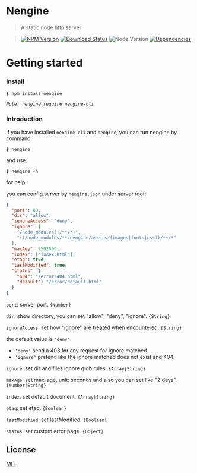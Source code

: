 Nengine
==========

>A static node http server

>[![NPM Version][npm-image]][npm-url]
>[![Download Status][download-image]][npm-url]
>![Node Version][node-image]
>[![Dependencies][david-image]][david-url]

Getting started
==========

### Install

```shell
$ npm install nengine
```

*`Note: nengine require nengine-cli`*

### Introduction

if you have installed `nengine-cli` and `nengine`, you can run nengine by command:

```shell
$ nengine
```

and use:

```shell
$ nengine -h
```

for help.

you can config server by `nengine.json` under server root:
```json
{
  "port": 80,
  "dir": "allow",
  "ignoreAccess": "deny",
  "ignore": [
    "/node_modules(|/**/*)",
    "!(/node_modules/**/nengine/assets/(images|fonts|css))/**/*"
  ],
  "maxAge": 2592000,
  "index": ["index.html"],
  "etag": true,
  "lastModified": true,
  "status": {
    "404": "/error/404.html",
    "default": "/error/default.html"
  }
}
```

`port`: server port. `{Number}`

`dir`: show directory, you can set "allow", "deny", "ignore". `{String}`

`ignoreAccess`: set how "ignore" are treated when encountered. `{String}`

  the default value is `'deny'`.

  - `'deny'` send a 403 for any request for ignore matched.
  - `'ignore'` pretend like the ignore matched does not exist and 404.

`ignore`: set dir and files ignore glob rules. `{Array|String}`

`maxAge`: set max-age, unit: seconds and also you can set like "2 days". `{Number|String}`

`index`: set default document. `{Array|String}`

`etag`: set etag. `{Boolean}`

`lastModified`: set lastModified. `{Boolean}`

`status`: set custom error page. `{Object}`

## License

[MIT](LICENSE)

[david-image]: http://img.shields.io/david/nuintun/nengine.svg?style=flat-square
[david-url]: https://david-dm.org/nuintun/nengine
[node-image]: http://img.shields.io/node/v/nengine.svg?style=flat-square
[npm-image]: http://img.shields.io/npm/v/nengine.svg?style=flat-square
[npm-url]: https://www.npmjs.org/package/nengine
[download-image]: http://img.shields.io/npm/dm/nengine.svg?style=flat-square

